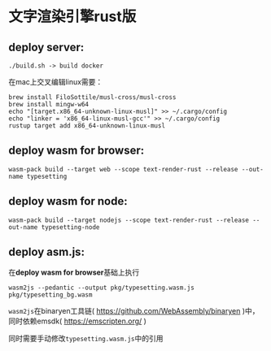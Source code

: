 #  文字渲染引擎rust版

## deploy server:

`./build.sh -> build docker`

在mac上交叉编辑linux需要：
```$xslt
brew install FiloSottile/musl-cross/musl-cross
brew install mingw-w64 
echo "[target.x86_64-unknown-linux-musl]" >> ~/.cargo/config
echo "linker = 'x86_64-linux-musl-gcc'" >> ~/.cargo/config
rustup target add x86_64-unknown-linux-musl
```

## deploy wasm for browser:

`wasm-pack build --target web --scope text-render-rust --release --out-name typesetting`

## deploy wasm for node:

`wasm-pack build --target nodejs --scope text-render-rust --release --out-name typesetting-node`

## deploy asm.js:

在**deploy wasm for browser**基础上执行

`wasm2js --pedantic --output pkg/typesetting.wasm.js pkg/typesetting_bg.wasm`

`wasm2js`在binaryen工具链( https://github.com/WebAssembly/binaryen )中，同时依赖emsdk( https://emscripten.org/ )

同时需要手动修改`typesetting.wasm.js`中的引用

